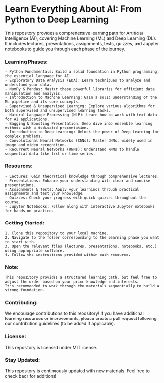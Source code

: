 # Learn Everything About AI: From Python to Deep Learning

This repository provides a comprehensive learning path for Artificial Intelligence (AI), covering Machine Learning (ML) and Deep Learning (DL). It includes lectures, presentations, assignments, tests, quizzes, and Jupyter notebooks to guide you through each phase of the journey.

### Learning Phases:

    - Python Fundamentals: Build a solid foundation in Python programming, the essential language for AI.
    - Exploratory Data Analysis (EDA): Learn techniques to analyze and understand your data.
    - NumPy & Pandas: Master these powerful libraries for efficient data manipulation and analysis.
    - Introduction to Machine Learning: Gain a solid understanding of the ML pipeline and its core concepts.
    - Supervised & Unsupervised Learning: Explore various algorithms for both supervised and unsupervised learning tasks.
    - Natural Language Processing (NLP): Learn how to work with text data for AI applications.
    - Bagging & Boosting Presentation: Deep dive into ensemble learning methods with a dedicated presentation.
    - Introduction to Deep Learning: Unlock the power of Deep Learning for complex problems.
    - Convolutional Neural Networks (CNNs): Master CNNs, widely used in image and video recognition.
    - Recurrent Neural Networks (RNNs): Understand RNNs to handle sequential data like text or time series.

### Resources:

    - Lectures: Gain theoretical knowledge through comprehensive lectures.
    - Presentations: Enhance your understanding with clear and concise presentations.
    - Assignments & Tests: Apply your learnings through practical assignments and test your knowledge.
    - Quizzes: Check your progress with quick quizzes throughout the course.
    - Jupyter Notebooks: Follow along with interactive Jupyter notebooks for hands-on practice.

### Getting Started:

    1. Clone this repository to your local machine.
    2. Navigate to the folder corresponding to the learning phase you want to start with.
    3. Open the relevant files (lectures, presentations, notebooks, etc.) using appropriate software.
    4. Follow the instructions provided within each resource.

### Note:

    This repository provides a structured learning path, but feel free to adjust the order based on your prior knowledge and interests.
    It's recommended to work through the materials sequentially to build a strong foundation.

### Contributing:

We encourage contributions to this repository! If you have additional learning resources or improvements, please create a pull request following our contribution guidelines (to be added if applicable).

### License:

This repository is licensed under MIT license.

### Stay Updated:

This repository is continuously updated with new materials. Feel free to check back for additions!
